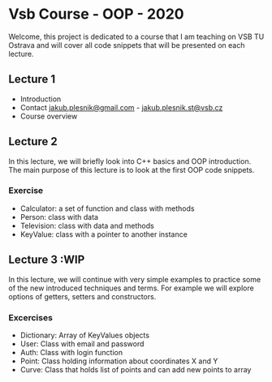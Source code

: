 # Vsb Course - OOP - 2020

Welcome, this project is dedicated to a course that I am teaching on VSB TU Ostrava and will cover all code snippets that will be presented on each lecture.

## Lecture 1
- Introduction
- Contact jakub.plesnik@gmail.com - jakub.plesnik.st@vsb.cz
- Course overview

## Lecture 2 
In this lecture, we will briefly look into C++ basics and OOP introduction.
The main purpose of this lecture is to look at the first OOP code snippets.

### Exercise
* Calculator: a set of function and class with methods
* Person: class with data
* Television: class with data and methods
* KeyValue: class with a pointer to another instance

## Lecture 3 :WIP
In this lecture, we will continue with very simple examples to practice some of the new introduced techniques and terms. For example we will explore options of getters, setters and constructors.

### Excercises
* Dictionary: Array of KeyValues objects
* User: Class with email and password
* Auth: Class with login function
* Point: Class holding information about coordinates X and Y
* Curve: Class that holds list of points and can add new points to array
